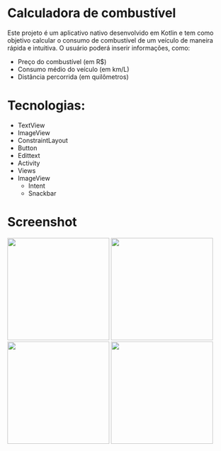 # Calculadora de combustível

Este projeto é um aplicativo nativo desenvolvido em Kotlin e tem como objetivo calcular o consumo de combustível de um veículo de maneira rápida e intuitiva. O usuário poderá inserir informações, como:

- Preço do combustível (em R$)
- Consumo médio do veículo (em km/L)
- Distância percorrida (em quilômetros)

# Tecnologias:

- TextView
- ImageView
- ConstraintLayout
- Button
- Edittext
- Activity
- Views
- ImageView
    - Intent
    - Snackbar

# Screenshot
<img src= "https://github.com/user-attachments/assets/e6ac4fb1-9193-477b-87bf-38f8a2577f87" width=230/>
<img src= "https://github.com/user-attachments/assets/f3aa8b2d-54bd-42b8-b997-891565047e24" width=230/>
<img src="https://github.com/user-attachments/assets/417bea90-1aa7-4608-b47a-50db180137c7" width=230/>
<img src="https://github.com/user-attachments/assets/5682eb2e-69e4-4cf5-bd61-93520bd616e0" width=230/>



